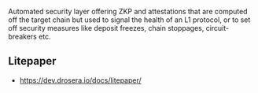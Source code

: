 Automated security layer offering ZKP and attestations that are computed off the target chain but used to signal the health of an L1 protocol, or to set off security measures like deposit freezes, chain stoppages, circuit-breakers etc. 

## Litepaper

- https://dev.drosera.io/docs/litepaper/
